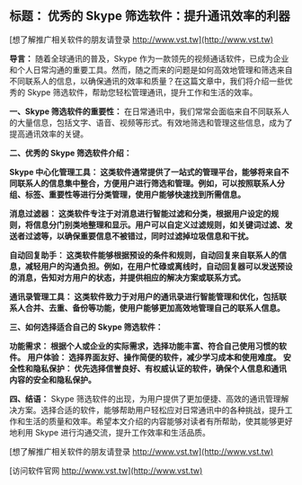 ## **标题： 优秀的 Skype 筛选软件：提升通讯效率的利器**

[想了解推广相关软件的朋友请登录 http://www.vst.tw](http://www.vst.tw)

**导言：**
随着全球通讯的普及，Skype 作为一款领先的视频通话软件，已成为企业和个人日常沟通的重要工具。然而，随之而来的问题是如何高效地管理和筛选来自不同联系人的信息，以确保通讯的效率和质量？在这篇文章中，我们将介绍一些优秀的 Skype 筛选软件，帮助您轻松管理通讯，提升工作和生活的效率。

**一、Skype 筛选软件的重要性：**
在日常通讯中，我们常常会面临来自不同联系人的大量信息，包括文字、语音、视频等形式。有效地筛选和管理这些信息，成为了提高通讯效率的关键。

**二、优秀的 Skype 筛选软件介绍：**

**Skype 中心化管理工具： 这类软件通常提供了一站式的管理平台，能够将来自不同联系人的信息集中整合，方便用户进行筛选和管理。例如，可以按照联系人分组、标签、重要性等进行分类管理，使用户能够快速找到所需信息。**

**消息过滤器： 这类软件专注于对消息进行智能过滤和分类，根据用户设定的规则，将信息分门别类地整理和显示。用户可以自定义过滤规则，如关键词过滤、发送者过滤等，以确保重要信息不被错过，同时过滤掉垃圾信息和干扰。**

**自动回复助手： 这类软件能够根据预设的条件和规则，自动回复来自联系人的信息，减轻用户的沟通负担。例如，在用户忙碌或离线时，自动回复器可以发送预设的消息，告知对方用户的状态，并提供相应的解决方案或联系方式。**

**通讯录管理工具： 这类软件致力于对用户的通讯录进行智能管理和优化，包括联系人合并、去重、备份等功能，使用户能够更加高效地管理自己的联系人信息。**

**三、如何选择适合自己的 Skype 筛选软件：**

**功能需求： 根据个人或企业的实际需求，选择功能丰富、符合自己使用习惯的软件。**
**用户体验： 选择界面友好、操作简便的软件，减少学习成本和使用难度。**
**安全性和隐私保护： 优先选择信誉良好、有权威认证的软件，确保个人信息和通讯内容的安全和隐私保护。**

**四、结语：**
Skype 筛选软件的出现，为用户提供了更加便捷、高效的通讯管理解决方案。选择合适的软件，能够帮助用户轻松应对日常通讯中的各种挑战，提升工作和生活的质量和效率。希望本文介绍的内容能够对读者有所帮助，使其能够更好地利用 Skype 进行沟通交流，提升工作效率和生活品质。

[想了解推广相关软件的朋友请登录 http://www.vst.tw](http://www.vst.tw)


[访问软件官网 http://www.vst.tw](http://www.vst.tw)
